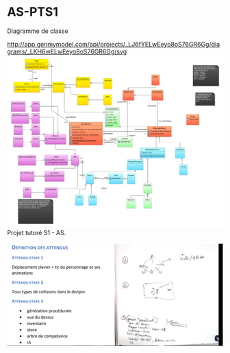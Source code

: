 # AS-PTS1
Diagramme de classe 

http://app.genmymodel.com/api/projects/_LJ6fYELwEeyo8oS76GR6Gg/diagrams/_LKH6wELwEeyo8oS76GR6Gg/svg
![Screenshot](svg.svg)
Projet tutoré S1 - AS.

![Screenshot](yesss.PNG)

